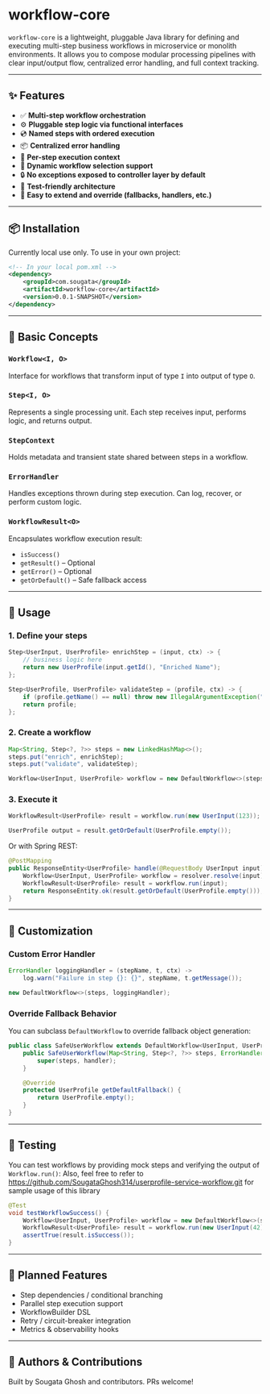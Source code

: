 # workflow-core

`workflow-core` is a lightweight, pluggable Java library for defining and executing multi-step business workflows in microservice or monolith environments. It allows you to compose modular processing pipelines with clear input/output flow, centralized error handling, and full context tracking.

---

## ✨ Features

* ✅ **Multi-step workflow orchestration**
* ⚙️ **Pluggable step logic via functional interfaces**
* 💿 **Named steps with ordered execution**
* 📦 **Centralized error handling**
* 🧠 **Per-step execution context**
* 🔀 **Dynamic workflow selection support**
* 🔒 **No exceptions exposed to controller layer by default**
* 🧪 **Test-friendly architecture**
* 🚀 **Easy to extend and override (fallbacks, handlers, etc.)**

---

## 📦 Installation

Currently local use only. To use in your own project:

```xml
<!-- In your local pom.xml -->
<dependency>
    <groupId>com.sougata</groupId>
    <artifactId>workflow-core</artifactId>
    <version>0.0.1-SNAPSHOT</version>
</dependency>
```

---

## 🧹 Basic Concepts

### `Workflow<I, O>`

Interface for workflows that transform input of type `I` into output of type `O`.

### `Step<I, O>`

Represents a single processing unit. Each step receives input, performs logic, and returns output.

### `StepContext`

Holds metadata and transient state shared between steps in a workflow.

### `ErrorHandler`

Handles exceptions thrown during step execution. Can log, recover, or perform custom logic.

### `WorkflowResult<O>`

Encapsulates workflow execution result:

* `isSuccess()`
* `getResult()` – Optional
* `getError()` – Optional
* `getOrDefault()` – Safe fallback access

---

## 🚀 Usage

### 1. Define your steps

```java
Step<UserInput, UserProfile> enrichStep = (input, ctx) -> {
    // business logic here
    return new UserProfile(input.getId(), "Enriched Name");
};

Step<UserProfile, UserProfile> validateStep = (profile, ctx) -> {
    if (profile.getName() == null) throw new IllegalArgumentException("Name required");
    return profile;
};
```

### 2. Create a workflow

```java
Map<String, Step<?, ?>> steps = new LinkedHashMap<>();
steps.put("enrich", enrichStep);
steps.put("validate", validateStep);

Workflow<UserInput, UserProfile> workflow = new DefaultWorkflow<>(steps, null); // or custom ErrorHandler
```

### 3. Execute it

```java
WorkflowResult<UserProfile> result = workflow.run(new UserInput(123));

UserProfile output = result.getOrDefault(UserProfile.empty());
```

Or with Spring REST:

```java
@PostMapping
public ResponseEntity<UserProfile> handle(@RequestBody UserInput input) {
    Workflow<UserInput, UserProfile> workflow = resolver.resolve(input);
    WorkflowResult<UserProfile> result = workflow.run(input);
    return ResponseEntity.ok(result.getOrDefault(UserProfile.empty()));
}
```

---

## 🎯 Customization

### Custom Error Handler

```java
ErrorHandler loggingHandler = (stepName, t, ctx) ->
    log.warn("Failure in step {}: {}", stepName, t.getMessage());

new DefaultWorkflow<>(steps, loggingHandler);
```

### Override Fallback Behavior

You can subclass `DefaultWorkflow` to override fallback object generation:

```java
public class SafeUserWorkflow extends DefaultWorkflow<UserInput, UserProfile> {
    public SafeUserWorkflow(Map<String, Step<?, ?>> steps, ErrorHandler handler) {
        super(steps, handler);
    }

    @Override
    protected UserProfile getDefaultFallback() {
        return UserProfile.empty();
    }
}
```

---

## 🧪 Testing

You can test workflows by providing mock steps and verifying the output of `Workflow.run()`:
Also, feel free to refer to https://github.com/SougataGhosh314/userprofile-service-workflow.git for sample usage of this library


```java
@Test
void testWorkflowSuccess() {
    Workflow<UserInput, UserProfile> workflow = new DefaultWorkflow<>(steps, null);
    WorkflowResult<UserProfile> result = workflow.run(new UserInput(42));
    assertTrue(result.isSuccess());
}
```

---

## 🔮 Planned Features

* Step dependencies / conditional branching
* Parallel step execution support
* WorkflowBuilder DSL
* Retry / circuit-breaker integration
* Metrics & observability hooks

---

## 👥 Authors & Contributions

Built by Sougata Ghosh and contributors. PRs welcome!
